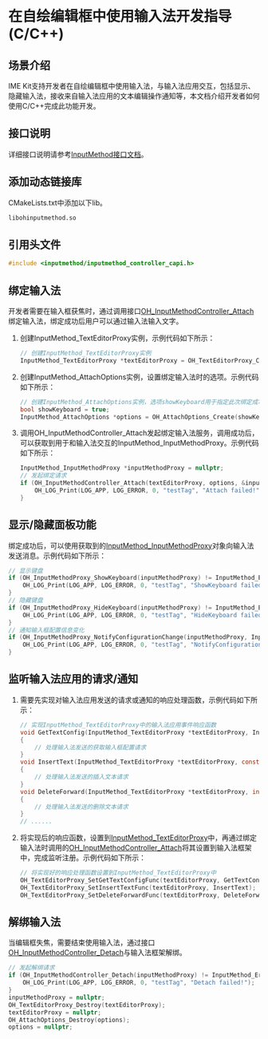 # 在自绘编辑框中使用输入法开发指导 (C/C++)
<!--Kit: IME Kit-->
<!--Subsystem: MiscServices-->
<!--Owner: @illybyy-->
<!--SE: @andeszhang-->
<!--TSE: @murphy1984-->

## 场景介绍

IME Kit支持开发者在自绘编辑框中使用输入法，与输入法应用交互，包括显示、隐藏输入法，接收来自输入法应用的文本编辑操作通知等，本文档介绍开发者如何使用C/C++完成此功能开发。

## 接口说明

详细接口说明请参考[InputMethod接口文档](../reference/apis-ime-kit/capi-inputmethod.md)。

## 添加动态链接库

CMakeLists.txt中添加以下lib。

```txt
libohinputmethod.so
```

## 引用头文件

```c
#include <inputmethod/inputmethod_controller_capi.h>
```


## 绑定输入法

开发者需要在输入框获焦时，通过调用接口[OH_InputMethodController_Attach](../reference/apis-ime-kit/capi-inputmethod-controller-capi-h.md#oh_inputmethodcontroller_attach)绑定输入法，绑定成功后用户可以通过输入法输入文字。

1. 创建InputMethod_TextEditorProxy实例，示例代码如下所示：

   ```c
   // 创建InputMethod_TextEditorProxy实例
   InputMethod_TextEditorProxy *textEditorProxy = OH_TextEditorProxy_Create();
   ```
   
3. 创建InputMethod_AttachOptions实例，设置绑定输入法时的选项。示例代码如下所示：

   ```c
   // 创建InputMethod_AttachOptions实例，选项showKeyboard用于指定此次绑定成功后是否显示键盘，此处以目标显示键盘为例
   bool showKeyboard = true;
   InputMethod_AttachOptions *options = OH_AttachOptions_Create(showKeyboard);
   ```

4. 调用OH_InputMethodController_Attach发起绑定输入法服务，调用成功后，可以获取到用于和输入法交互的InputMethod_InputMethodProxy。示例代码如下所示：

   ```c
   InputMethod_InputMethodProxy *inputMethodProxy = nullptr;
   // 发起绑定请求
   if (OH_InputMethodController_Attach(textEditorProxy, options, &inputMethodProxy) != InputMethod_ErrorCode::IME_ERR_OK) {
       OH_LOG_Print(LOG_APP, LOG_ERROR, 0, "testTag", "Attach failed!");
   }
   ```

## 显示/隐藏面板功能

绑定成功后，可以使用获取到的[InputMethod_InputMethodProxy](../reference/apis-ime-kit/capi-inputmethod-inputmethod-inputmethodproxy.md)对象向输入法发送消息。示例代码如下所示：

```c
// 显示键盘
if (OH_InputMethodProxy_ShowKeyboard(inputMethodProxy) != InputMethod_ErrorCode::IME_ERR_OK) {
    OH_LOG_Print(LOG_APP, LOG_ERROR, 0, "testTag", "ShowKeyboard failed!");
}
// 隐藏键盘
if (OH_InputMethodProxy_HideKeyboard(inputMethodProxy) != InputMethod_ErrorCode::IME_ERR_OK) {
    OH_LOG_Print(LOG_APP, LOG_ERROR, 0, "testTag", "HideKeyboard failed!");
}
// 通知输入框配置信息变化
if (OH_InputMethodProxy_NotifyConfigurationChange(inputMethodProxy, InputMethod_EnterKeyType::IME_ENTER_KEY_GO, InputMethod_TextInputType::IME_TEXT_INPUT_TYPE_TEXT) != InputMethod_ErrorCode::IME_ERR_OK) {
    OH_LOG_Print(LOG_APP, LOG_ERROR, 0, "testTag", "NotifyConfigurationChange failed!");
}
```

## 监听输入法应用的请求/通知

1. 需要先实现对输入法应用发送的请求或通知的响应处理函数，示例代码如下所示：

   ```c
   // 实现InputMethod_TextEditorProxy中的输入法应用事件响应函数
   void GetTextConfig(InputMethod_TextEditorProxy *textEditorProxy, InputMethod_TextConfig *config)
   {
       // 处理输入法发送的获取输入框配置请求
   }
   void InsertText(InputMethod_TextEditorProxy *textEditorProxy, const char16_t *text, size_t length)
   {
       // 处理输入法发送的插入文本请求
   }
   void DeleteForward(InputMethod_TextEditorProxy *textEditorProxy, int32_t length)
   {
       // 处理输入法发送的删除文本请求
   }
   // ......
   ```

2. 将实现后的响应函数，设置到[InputMethod_TextEditorProxy](../reference/apis-ime-kit/capi-inputmethod-inputmethod-texteditorproxy.md)中，再通过绑定输入法时调用的[OH_InputMethodController_Attach](../reference/apis-ime-kit/capi-inputmethod-controller-capi-h.md#oh_inputmethodcontroller_attach)将其设置到输入法框架中，完成监听注册。示例代码如下所示：

   ```c
   // 将实现好的响应处理函数设置到InputMethod_TextEditorProxy中
   OH_TextEditorProxy_SetGetTextConfigFunc(textEditorProxy, GetTextConfig);
   OH_TextEditorProxy_SetInsertTextFunc(textEditorProxy, InsertText);
   OH_TextEditorProxy_SetDeleteForwardFunc(textEditorProxy, DeleteForward);
   ```

## 解绑输入法

当编辑框失焦，需要结束使用输入法，通过接口[OH_InputMethodController_Detach](../reference/apis-ime-kit/capi-inputmethod-controller-capi-h.md#oh_inputmethodcontroller_detach)与输入法框架解绑。

```c
// 发起解绑请求
if (OH_InputMethodController_Detach(inputMethodProxy) != InputMethod_ErrorCode::IME_ERR_OK) {
    OH_LOG_Print(LOG_APP, LOG_ERROR, 0, "testTag", "Detach failed!");
}
inputMethodProxy = nullptr;
OH_TextEditorProxy_Destroy(textEditorProxy);
textEditorProxy = nullptr;
OH_AttachOptions_Destroy(options);
options = nullptr;
```

